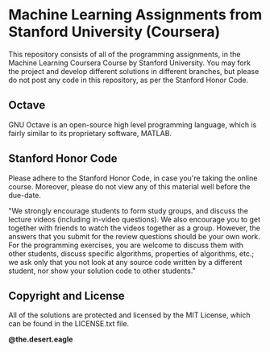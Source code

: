 Machine Learning Assignments from Stanford University (Coursera)
===

This repository consists of all of the programming assignments, in the Machine Learning Coursera Course by Stanford University. You may fork the project and develop different solutions in different branches, but please do not post any code in this repository, as per the Stanford Honor Code.    

Octave
---
GNU Octave is an open-source high level programming language, which is fairly similar to its proprietary software, MATLAB.

Stanford Honor Code
---
Please adhere to the Stanford Honor Code, in case you're taking the online course. Moreover, please do not view any of this material well before the due-date. 

"We strongly encourage students to form study groups, and discuss the lecture videos (including in-video questions). We also encourage you to get together with friends to watch the videos together as a group. However, the answers that you submit for the review questions should be your own work. For the programming exercises, you are welcome to discuss them with other students, discuss specific algorithms, properties of algorithms, etc.; we ask only that you not look at any source code written by a different student, nor show your solution code to other students."

Copyright and License
---
All of the solutions are protected and licensed by the MIT License, which can be found in the LICENSE.txt file.

**@the.desert.eagle**
